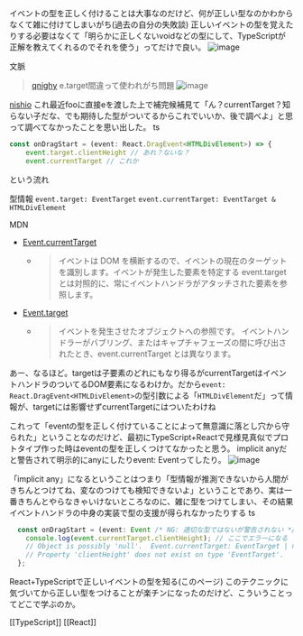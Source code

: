
イベントの型を正しく付けることは大事なのだけど、何が正しい型なのかわからなくて雑に付けてしまいがち(過去の自分の失敗談)
正しいイベントの型を覚えたりする必要はなくて「明らかに正しくないvoidなどの型にして、TypeScriptが正解を教えてくれるのでそれを使う」ってだけで良い。
![image](https://gyazo.com/b69ada33003d39d9ef432c8a51b40987/thumb/1000)

文脈
> [qnighy](https://twitter.com/qnighy/status/1416745698918244356) e.​target間違って使われがち問題
>  ![image](https://gyazo.com/afa6e2820782a7cef3293d9afb83dc32/thumb/1000)

[nishio](https://twitter.com/nishio/status/1416805618686435328) これ最近fooに直接eを渡した上で補完候補見て「ん？currentTarget？知らない子だな、でも期待した型がついてるからこれでいいか、後で調べよ」と思って調べてなかったことを思い出した。
ts

```typescript
const onDragStart = (event: React.DragEvent<HTMLDivElement>) => {
    event.target.clientHeight // あれ？ないな？
    event.currentTarget // これか
```

という流れ

型情報
`event.target: EventTarget`
`event.currentTarget: EventTarget & HTMLDivElement`

MDN
- [Event.currentTarget](https://developer.mozilla.org/ja/docs/Web/API/Event/currentTarget)
    - > イベントは DOM を横断するので、イベントの現在のターゲットを識別します。イベントが発生した要素を特定する event.target とは対照的に、常にイベントハンドラがアタッチされた要素を参照します。
- [Event.target](https://developer.mozilla.org/ja/docs/Web/API/Event/target)
    - > イベントを発生させたオブジェクトへの参照です。 イベントハンドラーがバブリング、またはキャプチャフェーズの間に呼び出されたとき、event.currentTarget とは異なります。

あー、なるほど。targetは子要素のどれにもなり得るがcurrentTargetはイベントハンドラのついてるDOM要素になるわけか。だから`event: React.DragEvent<HTMLDivElement>`の型引数による「`HTMLDivElement`だ」って情報が、targetには影響せずcurrentTargetにはついたわけね

これって「eventの型を正しく付けていることによって無意識に落とし穴から守られた」ということなのだけど、最初にTypeScript+Reactで見様見真似でプロトタイプ作った時はeventの型を正しくつけてなかったと思う。
implicit anyだと警告されて明示的にanyにしたりevent: Eventってしたり。
![image](https://gyazo.com/db8b07cad53478a411b439df60485031/thumb/1000)

「implicit any」になるということはつまり「型情報が推測できないから人間がきちんとつけてね、変なのつけても検知できないよ」ということであり、実は一番きちんとやらなきゃいけないところなのに、雑に型をつけてしまい、その結果イベントハンドラの中身の実装で型の支援が得られなかったりする
ts

```typescript
  const onDragStart = (event: Event /* NG: 適切な型ではないが警告されない */) => {
    console.log(event.currentTarget.clientHeight); // ここでエラーになる
    // Object is possibly 'null'.  Event.currentTarget: EventTarget | null
    // Property 'clientHeight' does not exist on type 'EventTarget'.
  };
```


React+TypeScriptで正しいイベントの型を知る(このページ)
このテクニックに気づいてから正しい型をつけることが楽チンになったのだけど、こういうことってどこで学ぶのか。

[[TypeScript]]
[[React]]

